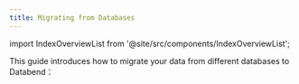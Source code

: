 ```yaml
---
title: Migrating from Databases
---
```

import IndexOverviewList from '@site/src/components/IndexOverviewList';

This guide introduces how to migrate your data from different databases to Databend：

<IndexOverviewList />